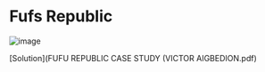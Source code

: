 # Fufs Republic

![image](https://github.com/user-attachments/assets/4ed9685c-640c-4a83-8765-31ddc4fb6e9a)

[Solution](FUFU REPUBLIC CASE STUDY (VICTOR AIGBEDION.pdf)
